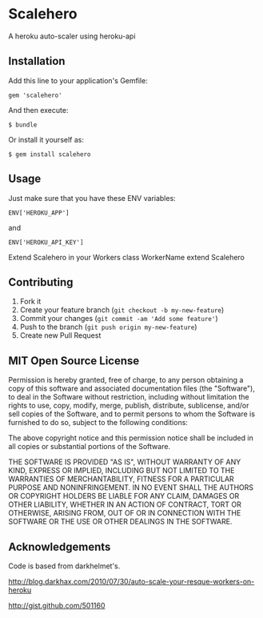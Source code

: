 # Scalehero

A heroku auto-scaler using heroku-api

## Installation

Add this line to your application's Gemfile:

    gem 'scalehero'

And then execute:

    $ bundle

Or install it yourself as:

    $ gem install scalehero

## Usage

Just make sure that you have these ENV variables:

    ENV['HEROKU_APP']

and

    ENV['HEROKU_API_KEY']

Extend Scalehero in your Workers
    class WorkerName
      extend Scalehero

## Contributing

1. Fork it
2. Create your feature branch (`git checkout -b my-new-feature`)
3. Commit your changes (`git commit -am 'Add some feature'`)
4. Push to the branch (`git push origin my-new-feature`)
5. Create new Pull Request

## MIT Open Source License

Permission is hereby granted, free of charge, to any person obtaining a copy of this software and associated documentation files (the "Software"), to deal in the Software without restriction, including without limitation the rights to use, copy, modify, merge, publish, distribute, sublicense, and/or sell copies of the Software, and to permit persons to whom the Software is furnished to do so, subject to the following conditions:

The above copyright notice and this permission notice shall be included in all copies or substantial portions of the Software.

THE SOFTWARE IS PROVIDED "AS IS", WITHOUT WARRANTY OF ANY KIND, EXPRESS OR IMPLIED, INCLUDING BUT NOT LIMITED TO THE WARRANTIES OF MERCHANTABILITY, FITNESS FOR A PARTICULAR PURPOSE AND NONINFRINGEMENT. IN NO EVENT SHALL THE AUTHORS OR COPYRIGHT HOLDERS BE LIABLE FOR ANY CLAIM, DAMAGES OR OTHER LIABILITY, WHETHER IN AN ACTION OF CONTRACT, TORT OR OTHERWISE, ARISING FROM, OUT OF OR IN CONNECTION WITH THE SOFTWARE OR THE USE OR OTHER DEALINGS IN THE SOFTWARE.

## Acknowledgements

Code is based from darkhelmet's.

  http://blog.darkhax.com/2010/07/30/auto-scale-your-resque-workers-on-heroku

  http://gist.github.com/501160
